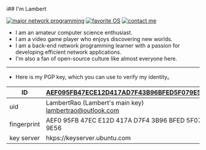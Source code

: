 i## I'm Lambert

[![major network programming](https://img.shields.io/badge/major-network%20programming-F38020?logo=cloudflare)](https://roadmap.sh/backend)
[![favorite OS](https://img.shields.io/badge/favorite%20OS-Arch%20linux-1793D1?logo=archlinux)](https://archlinux.org/)
[![contact me](https://img.shields.io/badge/contact%20me-mail-0A84FF?logo=thunderbird)](mailto:lambertrao@outlook.com)

- I am an amateur computer science enthusiast.
- I am a video game player who enjoys discovering new worlds.
- I am a back-end network programming learner with a passion for developing efficient network applications.
- I'm also a fan of open-source culture like almost everyone here.

<hr>

- Here is my PGP key, which you can use to verify my identity。

| ID          | [AEF095FB47ECE12D417AD7F43B96BFED5F079E56](https://keyserver.ubuntu.com/pks/lookup?search=lambertrao&fingerprint=on&op=index)                 |
| ----------- | -------------------------------------------------------- |
| uid         | LambertRao (Lambert's main key) <lambertrao@outlook.com> |
| fingerprint | AEF0 95FB 47EC E12D 417A  D7F4 3B96 BFED 5F07 9E56       |
| key server  | hkps://keyserver.ubuntu.com                              |

